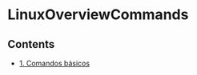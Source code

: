 # LinuxOverviewCommands <!-- omit in toc -->

## Contents <!-- omit in toc -->

- [1. Comandos básicos](#1-comandos-b)
